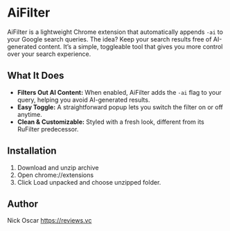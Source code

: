 # AiFilter

AiFilter is a lightweight Chrome extension that automatically appends `-ai` to your Google search queries. The idea? Keep your search results free of AI-generated content. It’s a simple, toggleable tool that gives you more control over your search experience.

## What It Does

- **Filters Out AI Content:** When enabled, AiFilter adds the `-ai` flag to your query, helping you avoid AI-generated results.
- **Easy Toggle:** A straightforward popup lets you switch the filter on or off anytime.
- **Clean & Customizable:** Styled with a fresh look, different from its RuFilter predecessor.

## Installation

1. Download and unzip archive
2. Open chrome://extensions
3. Click Load unpacked and choose unzipped folder.

## Author
Nick Oscar
https://reviews.vc
